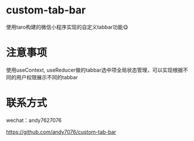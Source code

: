 # custom-tab-bar
使用taro构建的微信小程序实现的自定义tabbar功能😋

# 注意事项
使用useContext, useReducer做的tabbar选中项全局状态管理，可以实现根据不同的用户权限展示不同的tabbar

# 联系方式
wechat：andy7627076

https://github.com/andy7076/custom-tab-bar
